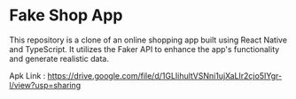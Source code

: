 # Fake Shop App

This repository is a clone of an online shopping app built using React Native and TypeScript. It utilizes the Faker API to enhance the app's functionality and generate realistic data.

Apk Link : https://drive.google.com/file/d/1GLIihultVSNni1ujXaLIr2cjo5IYgr-l/view?usp=sharing
